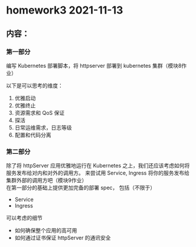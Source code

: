 # homework3 2021-11-13

## 内容：

### 第一部分
编写 Kubernetes 部署脚本，将 httpserver 部署到 kubernetes 集群（模块8作业）

以下是可以思考的维度：
1) 优雅启动
2) 优雅终止
3) 资源需求和 QoS 保证 
4) 探活
5) 日常运维需求，日志等级
6) 配置和代码分离

### 第二部分
除了将 httpServer 应用优雅地运行在 Kubernetes 之上，我们还应该考虑如何将服务发布给对内和对外的调用方。
来尝试用 Service, Ingress 将你的服务发布给集群外部的调用方吧（模块9作业）  
在第一部分的基础上提供更加完备的部署 spec， 包括（不限于）
- Service
- Ingress

可以考虑的细节
- 如何确保整个应用的高可用
- 如何通过证书保证 httpServer 的通讯安全
